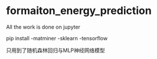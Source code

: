 # formaiton_energy_prediction

All the work is done on jupyter

pip install -matminer
            -sklearn
            -tensorflow
            
只用到了随机森林回归与MLP神经网络模型
